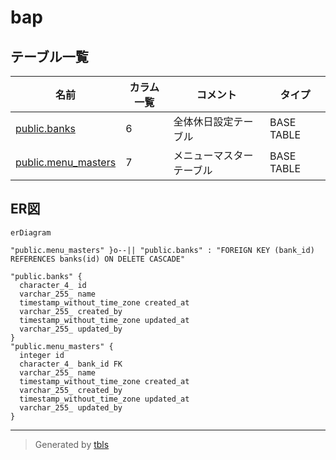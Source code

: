 # bap

## テーブル一覧

| 名前 | カラム一覧 | コメント | タイプ |
| ---- | ------- | ------- | ---- |
| [public.banks](public.banks.md) | 6 | 全体休日設定テーブル | BASE TABLE |
| [public.menu_masters](public.menu_masters.md) | 7 | メニューマスターテーブル | BASE TABLE |

## ER図

```mermaid
erDiagram

"public.menu_masters" }o--|| "public.banks" : "FOREIGN KEY (bank_id) REFERENCES banks(id) ON DELETE CASCADE"

"public.banks" {
  character_4_ id
  varchar_255_ name
  timestamp_without_time_zone created_at
  varchar_255_ created_by
  timestamp_without_time_zone updated_at
  varchar_255_ updated_by
}
"public.menu_masters" {
  integer id
  character_4_ bank_id FK
  varchar_255_ name
  timestamp_without_time_zone created_at
  varchar_255_ created_by
  timestamp_without_time_zone updated_at
  varchar_255_ updated_by
}
```

---

> Generated by [tbls](https://github.com/k1LoW/tbls)
